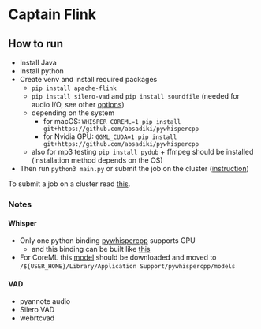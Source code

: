 # Captain Flink

## How to run
- Install Java
- Install python
- Create venv and install required packages
  - `pip install apache-flink`
  - `pip install silero-vad` and `pip install soundfile` (needed for audio I/O, see other [options](https://github.com/snakers4/silero-vad/wiki/Examples-and-Dependencies#dependencies))
  - depending on the system
    - for macOS: `WHISPER_COREML=1 pip install git+https://github.com/absadiki/pywhispercpp`
    - for Nvidia GPU: `GGML_CUDA=1 pip install git+https://github.com/absadiki/pywhispercpp`
  - also for mp3 testing `pip install pydub` + ffmpeg should be installed (installation method depends on the OS)
- Then run `python3 main.py` or submit the job on the cluster ([instruction](https://nightlies.apache.org/flink/flink-docs-master/docs/deployment/cli/#submitting-pyflink-jobs))

To submit a job on a cluster read [this](https://nightlies.apache.org/flink/flink-docs-release-1.20/docs/deployment/cli/).

### Notes
#### Whisper
- Only one python binding [pywhispercpp](https://github.com/absadiki/pywhispercpp) supports GPU
  - and this binding can be built like [this](https://github.com/ggerganov/whisper.cpp/issues/9#issuecomment-2162975700)
- For CoreML this [model](https://huggingface.co/ggerganov/whisper.cpp/blob/main/ggml-base.en-encoder.mlmodelc.zip) should be downloaded and moved to `/${USER_HOME}/Library/Application Support/pywhispercpp/models`

#### VAD
- pyannote audio
- Silero VAD
- webrtcvad
